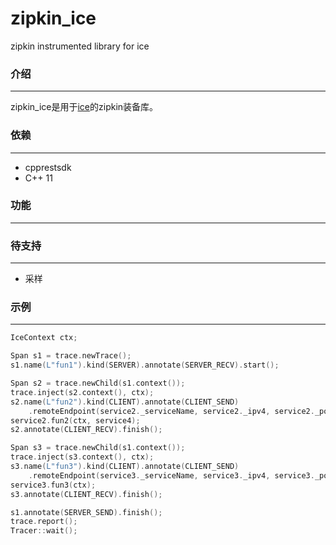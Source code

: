 # zipkin_ice
zipkin instrumented library for ice

### 介绍
---
zipkin_ice是用于[ice](https://zeroc.com/)的zipkin装备库。


### 依赖
---
* cpprestsdk
* C++ 11

### 功能
---



### 待支持
---
* 采样

### 示例
---
```c++
IceContext ctx;

Span s1 = trace.newTrace();
s1.name(L"fun1").kind(SERVER).annotate(SERVER_RECV).start();

Span s2 = trace.newChild(s1.context());
trace.inject(s2.context(), ctx);
s2.name(L"fun2").kind(CLIENT).annotate(CLIENT_SEND)
	.remoteEndpoint(service2._serviceName, service2._ipv4, service2._port).start();
service2.fun2(ctx, service4);
s2.annotate(CLIENT_RECV).finish();

Span s3 = trace.newChild(s1.context());
trace.inject(s3.context(), ctx);
s3.name(L"fun3").kind(CLIENT).annotate(CLIENT_SEND)
	.remoteEndpoint(service3._serviceName, service3._ipv4, service3._port).start();
service3.fun3(ctx);
s3.annotate(CLIENT_RECV).finish();

s1.annotate(SERVER_SEND).finish();
trace.report();
Tracer::wait();
```




